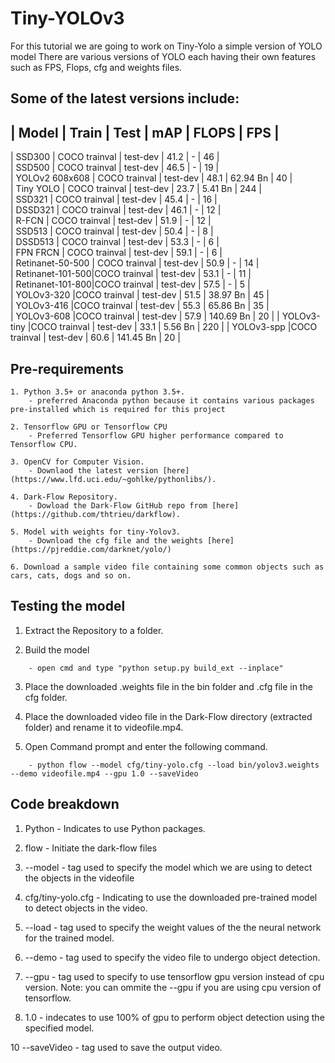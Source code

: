 # Tiny-YOLOv3

For this tutorial we are going to work on Tiny-Yolo a simple version of YOLO model
There are various versions of YOLO each having their own features such as FPS, Flops, cfg and weights files.

## Some of the latest versions include:

| Model	           | Train	        | Test	    | mAP	    | FLOPS	    | FPS	|  
--------------------------------------------------------------------------------- 
| SSD300	       | COCO trainval  | test-dev	| 41.2	    | -	        |  46	|    
| SSD500	       | COCO trainval	| test-dev	| 46.5	    | -	        |  19	|   
| YOLOv2 608x608   | COCO trainval	| test-dev	| 48.1	    | 62.94 Bn	|  40	|    
| Tiny YOLO	       | COCO trainval	| test-dev	| 23.7	    | 5.41 Bn	|  244  |	
| SSD321	       | COCO trainval	| test-dev	| 45.4	    | -	        |  16	|    
| DSSD321	       | COCO trainval	| test-dev	| 46.1	    | -	        |  12	|    
| R-FCN	           | COCO trainval	| test-dev	| 51.9	    | -	        |  12	|    
| SSD513	       | COCO trainval	| test-dev	| 50.4	    | -	        |  8    | 	
| DSSD513	       | COCO trainval	| test-dev	| 53.3	    | -	        |  6	|    
| FPN FRCN	       | COCO trainval	| test-dev	| 59.1	    | -	        |  6	|    
| Retinanet-50-500 | COCO trainval	| test-dev	| 50.9	    | -	        |  14	|    
| Retinanet-101-500|COCO trainval	| test-dev	| 53.1	    | -	        |  11	|    
| Retinanet-101-800|COCO trainval	| test-dev	| 57.5	    | -	        |  5	|    
| YOLOv3-320	   |COCO trainval	| test-dev	| 51.5	    | 38.97 Bn	|  45	|    
| YOLOv3-416	   |COCO trainval	| test-dev	| 55.3	    | 65.86 Bn	|  35   |	
| YOLOv3-608	   |COCO trainval	| test-dev	| 57.9	    | 140.69 Bn	|  20	|
| YOLOv3-tiny	   |COCO trainval	| test-dev	| 33.1	    | 5.56 Bn   |  220	|
| YOLOv3-spp	   |COCO trainval	| test-dev	| 60.6	    | 141.45 Bn	|  20	|

## Pre-requirements

```
1. Python 3.5+ or anaconda python 3.5+.
    - preferred Anaconda python because it contains various packages pre-installed which is required for this project
    
2. Tensorflow GPU or Tensorflow CPU 
    - Preferred Tensorflow GPU higher performance compared to Tensorflow CPU.
    
3. OpenCV for Computer Vision.
    - Downlaod the latest version [here](https://www.lfd.uci.edu/~gohlke/pythonlibs/).
    
4. Dark-Flow Repository.
    - Dowload the Dark-Flow GitHub repo from [here](https://github.com/thtrieu/darkflow).
    
5. Model with weights for tiny-Yolov3.
    - Download the cfg file and the weights [here](https://pjreddie.com/darknet/yolo/)

6. Download a sample video file containing some common objects such as cars, cats, dogs and so on.
```

## Testing the model

1. Extract the Repository to a folder.

2. Build the model 
```
    - open cmd and type "python setup.py build_ext --inplace"
```
   
3. Place the downloaded .weights file in the bin folder and .cfg file in the cfg folder.

4. Place the downloaded video file in the Dark-Flow directory (extracted folder) and rename it to videofile.mp4.

5. Open Command prompt and enter the following command.
```
    - python flow --model cfg/tiny-yolo.cfg --load bin/yolov3.weights --demo videofile.mp4 --gpu 1.0 --saveVideo
```

## Code breakdown

1. Python - Indicates to use Python packages.

2. flow - Initiate the dark-flow files

3. --model - tag used to specify the model which we are using to detect the objects in the videofile

4. cfg/tiny-yolo.cfg - Indicating to use the downloaded pre-trained model to detect objects in the video.

5.  --load - tag used to specify the weight values of the the neural network for the trained model.

6. --demo - tag used to specify the video file to undergo object detection.

8. --gpu - tag used to specify to use tensorflow gpu version instead of cpu version.
    Note: you can ommite the --gpu if you are using cpu version of tensorflow.
9. 1.0 - indecates to use 100% of gpu to perform object detection using the specified model.

10 --saveVideo - tag used to save the output video.



